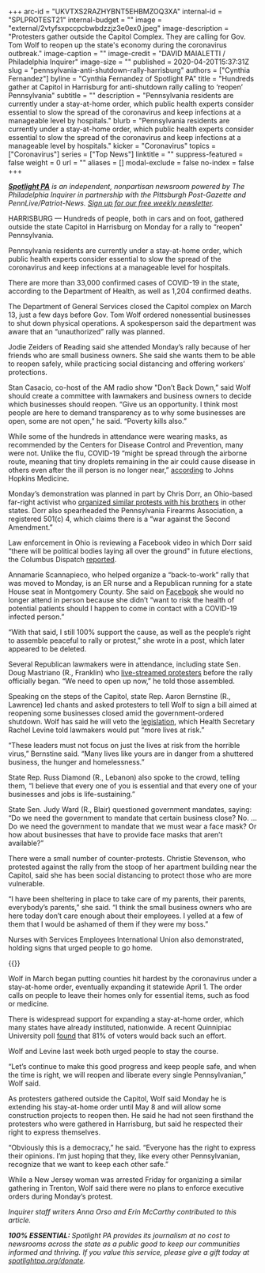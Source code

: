 +++
arc-id = "UKVTXS2RAZHYBNT5EHBMZOQ3XA"
internal-id = "SPLPROTEST21"
internal-budget = ""
image = "external/2vtyfsxpccpcbwbdzzjz3e0ex0.jpeg"
image-description = "Protesters gather outside the Capitol Complex. They are calling for Gov. Tom Wolf to reopen up the state's economy during the coronavirus outbreak."
image-caption = ""
image-credit = "DAVID MAIALETTI / Philadelphia Inquirer"
image-size = ""
published = 2020-04-20T15:37:31Z
slug = "pennsylvania-anti-shutdown-rally-harrisburg"
authors = ["Cynthia Fernandez"]
byline = "Cynthia Fernandez of Spotlight PA"
title = "Hundreds gather at Capitol in Harrisburg for anti-shutdown rally calling to ‘reopen’ Pennsylvania"
subtitle = ""
description = "Pennsylvania residents are currently under a stay-at-home order, which public health experts consider essential to slow the spread of the coronavirus and keep infections at a manageable level by hospitals."
blurb = "Pennsylvania residents are currently under a stay-at-home order, which public health experts consider essential to slow the spread of the coronavirus and keep infections at a manageable level by hospitals."
kicker = "Coronavirus"
topics = ["Coronavirus"]
series = ["Top News"]
linktitle = ""
suppress-featured = false
weight = 0
url = ""
aliases = []
modal-exclude = false
no-index = false
+++

<a href="https://www.spotlightpa.org/"><i><b>Spotlight PA</b></i></a><i> is an independent, nonpartisan newsroom powered by The Philadelphia Inquirer in partnership with the Pittsburgh Post-Gazette and PennLive/Patriot-News. </i><a href="https://www.spotlightpa.org/newsletters"><i>Sign up for our free weekly newsletter</i></a><i>.</i>

HARRISBURG — Hundreds of people, both in cars and on foot, gathered outside the state Capitol in Harrisburg on Monday for a rally to “reopen” Pennsylvania.

Pennsylvania residents are currently under a stay-at-home order, which public health experts consider essential to slow the spread of the coronavirus and keep infections at a manageable level for hospitals.

There are more than 33,000 confirmed cases of COVID-19 in the state, according to the Department of Health, as well as 1,204 confirmed deaths.

The Department of General Services closed the Capitol complex on March 13, just a few days before Gov. Tom Wolf ordered nonessential businesses to shut down physical operations. A spokesperson said the department was aware that an “unauthorized” rally was planned.

Jodie Zeiders of Reading said she attended Monday’s rally because of her friends who are small business owners. She said she wants them to be able to reopen safely, while practicing social distancing and offering workers’ protections.

Stan Casacio, co-host of the AM radio show "Don’t Back Down,” said Wolf should create a committee with lawmakers and business owners to decide which businesses should reopen. “Give us an opportunity. I think most people are here to demand transparency as to why some businesses are open, some are not open,” he said. “Poverty kills also.”

While some of the hundreds in attendance were wearing masks, as recommended by the Centers for Disease Control and Prevention, many were not. Unlike the flu, COVID-19 “might be spread through the airborne route, meaning that tiny droplets remaining in the air could cause disease in others even after the ill person is no longer near,” <a href="https://www.hopkinsmedicine.org/health/conditions-and-diseases/coronavirus/coronavirus-disease-2019-vs-the-flu" target=_blank>according</a> to Johns Hopkins Medicine. 

Monday’s demonstration was planned in part by Chris Dorr, an Ohio-based far-right activist who <a href="https://www.washingtonpost.com/technology/2020/04/19/pro-gun-activists-using-facebook-groups-push-anti-quarantine-protests/">organized similar protests with his brothers</a> in other states. Dorr also spearheaded the Pennsylvania Firearms Association, a registered 501(c) 4, which claims there is a “war against the Second Amendment.”

Law enforcement in Ohio is reviewing a Facebook video in which Dorr said “there will be political bodies laying all over the ground" in future elections, the Columbus Dispatch <a href="https://www.dispatch.com/news/20190809/patrol-reviewing-video-by-gun-rights-advocate-threatening-bodies-laying-all-over-ground" target="_blank">reported</a>.

Annamarie Scannapieco, who helped organize a “back-to-work” rally that was moved to Monday, is an ER nurse and a Republican running for a state House seat in Montgomery County. She said on <a href="https://www.facebook.com/photo.php?fbid=252605309214853&set=a.112775863197799&type=3&theater">Facebook</a> she would no longer attend in person because she didn’t “want to risk the health of potential patients should I happen to come in contact with a COVID-19 infected person.”

“With that said, I still 100% support the cause, as well as the people’s right to assemble peaceful to rally or protest,” she wrote in a post, which later appeared to be deleted.

Several Republican lawmakers were in attendance, including state Sen. Doug Mastriano (R., Franklin) who <a href="https://www.facebook.com/SenatorDougMastriano/videos/266282137740779/" target=_blank>live-streamed protesters</a> before the rally officially began. “We need to open up now,” he told those assembled.

Speaking on the steps of the Capitol, state Rep. Aaron Bernstine (R., Lawrence) led chants and asked protesters to tell Wolf to sign a bill aimed at reopening some businesses closed amid the government-ordered shutdown. Wolf has said he will veto the <a href="https://www.spotlightpa.org/news/2020/04/pennsylvania-coronavirus-legislature-senate-vote-reopen-business/" target=_blank>legislation</a>, which Health Secretary Rachel Levine told lawmakers would put “more lives at risk.”

“These leaders must not focus on just the lives at risk from the horrible virus,” Bernstine said. “Many lives like yours are in danger from a shuttered business, the hunger and homelessness.”

State Rep. Russ Diamond (R., Lebanon) also spoke to the crowd, telling them, “I believe that every one of you is essential and that every one of your businesses and jobs is life-sustaining.”

State Sen. Judy Ward (R., Blair) questioned government mandates, saying: “Do we need the government to mandate that certain business close? No. ... Do we need the government to mandate that we must wear a face mask? Or how about businesses that have to provide face masks that aren’t available?”

<script src="https://www.spotlightpa.org/embed.js" async></script><div data-spl-embed-version="1" data-spl-src="https://www.spotlightpa.org/embeds/donate/"></div>


There were a small number of counter-protests. Christie Stevenson, who protested against the rally from the stoop of her apartment building near the Capitol, said she has been social distancing to protect those who are more vulnerable. 

“I have been sheltering in place to take care of my parents, their parents, everybody’s parents,” she said. “I think the small business owners who are here today don’t care enough about their employees. I yelled at a few of them that I would be ashamed of them if they were my boss.”

Nurses with Services Employees International Union also demonstrated, holding signs that urged people to go home.

{{<picture src="external/f56s33ksys2jb6m9wdmmq8q97m.jpeg" description="Nurse Erica Zimmerman, of southwestern PA, urges protesters who gathered outside the Capital Complex to go home during a rally in Harrisburg, PA on April 20, 2020. The protesters are calling for Gov. Wolf to reopen up the state&#39;s economy during the coronavirus outbreak." caption="Nurse Erica Zimmerman, of southwestern PA, urges protesters who gathered outside the Capital Complex to go home during a rally in Harrisburg, PA on April 20, 2020. The protesters are calling for Gov. Wolf to reopen up the state&#39;s economy during the coronavirus outbreak." credit="DAVID MAIALETTI / Staff Photographer">}}


Wolf in March began putting counties hit hardest by the coronavirus under a stay-at-home order, eventually expanding it statewide April 1. The order calls on people to leave their homes only for essential items, such as food or medicine.

There is widespread support for expanding a stay-at-home order, which many states have already instituted, nationwide. A recent Quinnipiac University poll <a href="https://poll.qu.edu/images/polling/us/us04082020_uksb19.pdf">found</a> that 81% of voters would back such an effort.

Wolf and Levine last week both urged people to stay the course.

“Let’s continue to make this good progress and keep people safe, and when the time is right, we will reopen and liberate every single Pennsylvanian,” Wolf said.

As protesters gathered outside the Capitol, Wolf said Monday he is extending his stay-at-home order until May 8 and will allow some construction projects to reopen then. He said he had not seen firsthand the protesters who were gathered in Harrisburg, but said he respected their right to express themselves. 

“Obviously this is a democracy,” he said. “Everyone has the right to express their opinions. I’m just hoping that they, like every other Pennsylvanian, recognize that we want to keep each other safe.” 

While a New Jersey woman was arrested Friday for organizing a similar gathering in Trenton, Wolf said there were no plans to enforce executive orders during Monday’s protest.

<i>Inquirer staff writers Anna Orso and Erin McCarthy contributed to this article. </i>

<i><b>100% ESSENTIAL: </b></i><i>Spotlight PA provides its journalism at no cost to newsrooms across the state as a public good to keep our communities informed and thriving. If you value this service, please give a gift today at </i><a href="https://www.spotlightpa.org/donate"><i>spotlightpa.org/donate</i></a><i>.</i>

<script src="https://www.spotlightpa.org/embed.js" async></script><div data-spl-embed-version="1" data-spl-src="https://www.spotlightpa.org/embeds/tips/?tip_text=Do%20you%20have%20a%20tip%20about%20%3Cb%3Ehow%20Pa.'s%20government%20is%20responding%20to%20the%20coronavirus%3C%2Fb%3E%3F%20Tell%20us."></div>
